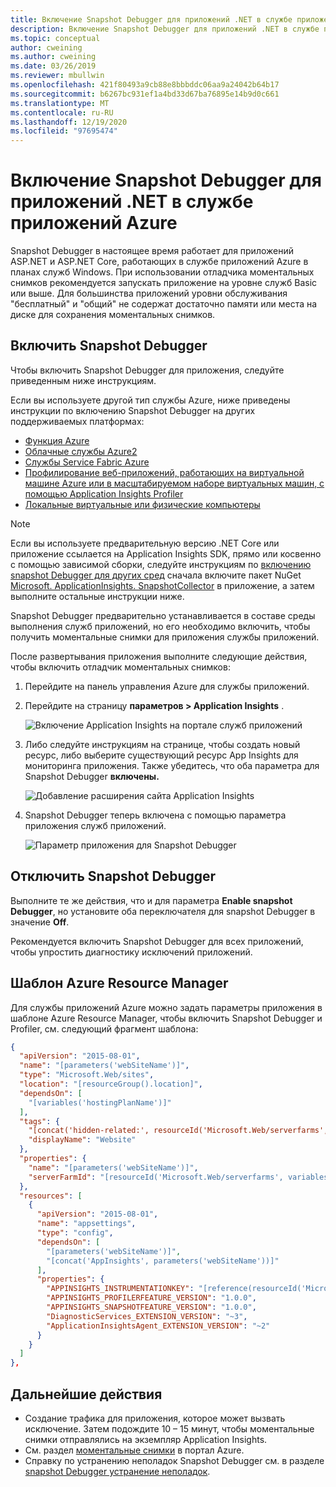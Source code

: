 ```yaml
---
title: Включение Snapshot Debugger для приложений .NET в службе приложений Azure | Документация Майкрософт
description: Включение Snapshot Debugger для приложений .NET в службе приложений Azure
ms.topic: conceptual
author: cweining
ms.author: cweining
ms.date: 03/26/2019
ms.reviewer: mbullwin
ms.openlocfilehash: 421f80493a9cb88e8bbbddc06aa9a24042b64b17
ms.sourcegitcommit: b6267bc931ef1a4bd33d67ba76895e14b9d0c661
ms.translationtype: MT
ms.contentlocale: ru-RU
ms.lasthandoff: 12/19/2020
ms.locfileid: "97695474"
---
```

# <a name="enable-snapshot-debugger-for-net-apps-in-azure-app-service"></a>Включение Snapshot Debugger для приложений .NET в службе приложений Azure

Snapshot Debugger в настоящее время работает для приложений ASP.NET и ASP.NET Core, работающих в службе приложений Azure в планах служб Windows. При использовании отладчика моментальных снимков рекомендуется запускать приложение на уровне служб Basic или выше. Для большинства приложений уровни обслуживания "бесплатный" и "общий" не содержат достаточно памяти или места на диске для сохранения моментальных снимков.

## <a name="enable-snapshot-debugger"></a><a id="installation"></a> Включить Snapshot Debugger
Чтобы включить Snapshot Debugger для приложения, следуйте приведенным ниже инструкциям.

Если вы используете другой тип службы Azure, ниже приведены инструкции по включению Snapshot Debugger на других поддерживаемых платформах:
* [Функция Azure](snapshot-debugger-function-app.md?toc=/azure/azure-monitor/toc.json)
* [Oблачныe службы Azure2](snapshot-debugger-vm.md?toc=/azure/azure-monitor/toc.json)
* [Службы Service Fabric Azure](snapshot-debugger-vm.md?toc=/azure/azure-monitor/toc.json)
* [Профилирование веб-приложений, работающих на виртуальной машине Azure или в масштабируемом наборе виртуальных машин, с помощью Application Insights Profiler](snapshot-debugger-vm.md?toc=/azure/azure-monitor/toc.json)
* [Локальные виртуальные или физические компьютеры](snapshot-debugger-vm.md?toc=/azure/azure-monitor/toc.json)

> [!NOTE]
> Если вы используете предварительную версию .NET Core или приложение ссылается на Application Insights SDK, прямо или косвенно с помощью зависимой сборки, следуйте инструкциям по [включению snapshot Debugger для других сред](snapshot-debugger-vm.md?toc=/azure/azure-monitor/toc.json) сначала включите пакет NuGet [Microsoft. ApplicationInsights. SnapshotCollector](https://www.nuget.org/packages/Microsoft.ApplicationInsights.SnapshotCollector) в приложение, а затем выполните остальные инструкции ниже. 

Snapshot Debugger предварительно устанавливается в составе среды выполнения служб приложений, но его необходимо включить, чтобы получить моментальные снимки для приложения службы приложений.

После развертывания приложения выполните следующие действия, чтобы включить отладчик моментальных снимков:

1. Перейдите на панель управления Azure для службы приложений.
2. Перейдите на страницу **параметров > Application Insights** .

   ![Включение Application Insights на портале служб приложений](./media/snapshot-debugger/applicationinsights-appservices.png)

3. Либо следуйте инструкциям на странице, чтобы создать новый ресурс, либо выберите существующий ресурс App Insights для мониторинга приложения. Также убедитесь, что оба параметра для Snapshot Debugger **включены.**

   ![Добавление расширения сайта Application Insights][Enablement UI]

4. Snapshot Debugger теперь включена с помощью параметра приложения служб приложений.

    ![Параметр приложения для Snapshot Debugger][snapshot-debugger-app-setting]

## <a name="disable-snapshot-debugger"></a>Отключить Snapshot Debugger

Выполните те же действия, что и для параметра **Enable snapshot Debugger**, но установите оба переключателя для snapshot Debugger в значение **Off**.

Рекомендуется включить Snapshot Debugger для всех приложений, чтобы упростить диагностику исключений приложений.

## <a name="azure-resource-manager-template"></a>Шаблон Azure Resource Manager

Для службы приложений Azure можно задать параметры приложения в шаблоне Azure Resource Manager, чтобы включить Snapshot Debugger и Profiler, см. следующий фрагмент шаблона:

```json
{
  "apiVersion": "2015-08-01",
  "name": "[parameters('webSiteName')]",
  "type": "Microsoft.Web/sites",
  "location": "[resourceGroup().location]",
  "dependsOn": [
    "[variables('hostingPlanName')]"
  ],
  "tags": { 
    "[concat('hidden-related:', resourceId('Microsoft.Web/serverfarms', variables('hostingPlanName')))]": "empty",
    "displayName": "Website"
  },
  "properties": {
    "name": "[parameters('webSiteName')]",
    "serverFarmId": "[resourceId('Microsoft.Web/serverfarms', variables('hostingPlanName'))]"
  },
  "resources": [
    {
      "apiVersion": "2015-08-01",
      "name": "appsettings",
      "type": "config",
      "dependsOn": [
        "[parameters('webSiteName')]",
        "[concat('AppInsights', parameters('webSiteName'))]"
      ],
      "properties": {
        "APPINSIGHTS_INSTRUMENTATIONKEY": "[reference(resourceId('Microsoft.Insights/components', concat('AppInsights', parameters('webSiteName'))), '2014-04-01').InstrumentationKey]",
        "APPINSIGHTS_PROFILERFEATURE_VERSION": "1.0.0",
        "APPINSIGHTS_SNAPSHOTFEATURE_VERSION": "1.0.0",
        "DiagnosticServices_EXTENSION_VERSION": "~3",
        "ApplicationInsightsAgent_EXTENSION_VERSION": "~2"
      }
    }
  ]
},
```

## <a name="next-steps"></a>Дальнейшие действия

- Создание трафика для приложения, которое может вызвать исключение. Затем подождите 10 – 15 минут, чтобы моментальные снимки отправлялись на экземпляр Application Insights.
- См. раздел [моментальные снимки](snapshot-debugger.md?toc=/azure/azure-monitor/toc.json#view-snapshots-in-the-portal) в портал Azure.
- Справку по устранению неполадок Snapshot Debugger см. в разделе [snapshot Debugger устранение неполадок](snapshot-debugger-troubleshoot.md?toc=/azure/azure-monitor/toc.json).

[Enablement UI]: ./media/snapshot-debugger/enablement-ui.png
[snapshot-debugger-app-setting]:./media/snapshot-debugger/snapshot-debugger-app-setting.png

